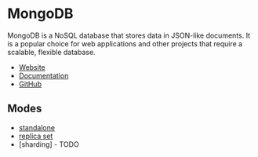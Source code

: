 # MongoDB

MongoDB is a NoSQL database that stores data in JSON-like documents. It is a popular choice for web applications and other projects that require a scalable, flexible database.

- [Website](https://www.mongodb.com/)
- [Documentation](https://docs.mongodb.com/)
- [GitHub](https://github.com/mongodb)

## Modes

- [standalone](./standalone/README.md)
- [replica set](./replica-set/README.md)
- [sharding] - TODO
